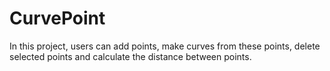 # CurvePoint
In this project, users can add points, make curves from these points, delete selected points and calculate the distance between points.
